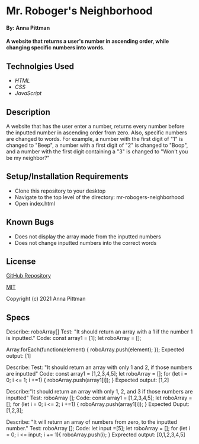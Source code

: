 # Mr. Roboger's Neighborhood

#### By: Anna Pittman

#### A website that returns a user's number in ascending order, while changing specific numbers into words.

## Technolgies Used

* _HTML_
* _CSS_
* _JavaScript_

## Description 

A website that has the user enter a number, returns every number before the inputted number in ascending order from zero. Also, specific numbers are changed to words. For example, a number with the first digit of "1" is changed to "Beep", a number with a first digit of "2" is changed to "Boop", and a number with the first digit containing a "3" is changed to "Won't you be my neighbor?"

## Setup/Installation Requirements

* Clone this repository to your desktop
* Navigate to the top level of the directory: mr-robogers-neighborhood
* Open index.html

## Known Bugs

* Does not display the array made from the inputted numbers
* Does not change inputted numbers into the correct words

## License

[GitHub Repository](https://github.com/an12346/mr-robogers-neighborhood.git)

[MIT](https://opensource.org/licenses/MIT)

Copyright (c) 2021 Anna Pittman

## Specs

Describe: roboArray[]
Test: "It should return an array with a 1 if the number 1 is inputted."
Code: 
const array1 = [1];
let roboArray = [];

Array.forEach(function(element) {
 roboArray.push(element); 
});
Expected output: [1]


Describe:
Test: "It should return an array with only 1 and 2, if those numbers are inputted"
Code: 
const array1 = [1,2,3,4,5];
let roboArray = [];
for (let i = 0; i <= 1; i +=1) {
  roboArray.push(array1[i]);
}
Expected output: [1,2]

Describe:"It should return an array with only 1, 2, and 3 if those numbers are inputted"
Test: roboArray [];
Code:
const array1 = [1,2,3,4,5];
let roboArray = [];
for (let i = 0; i <= 2; i +=1) {
  roboArray.push(array1[i]);
}
Expected Ouput: [1,2,3];

Describe: "It will return an array of numbers from zero, to the inputted number."
Test: roboArray [];
Code:
let input =[5];
let roboArray = [];
for (let i = 0; i <= input; i += 1){
  roboArray.push(i);
}
Exprected output: [0,1,2,3,4,5]





